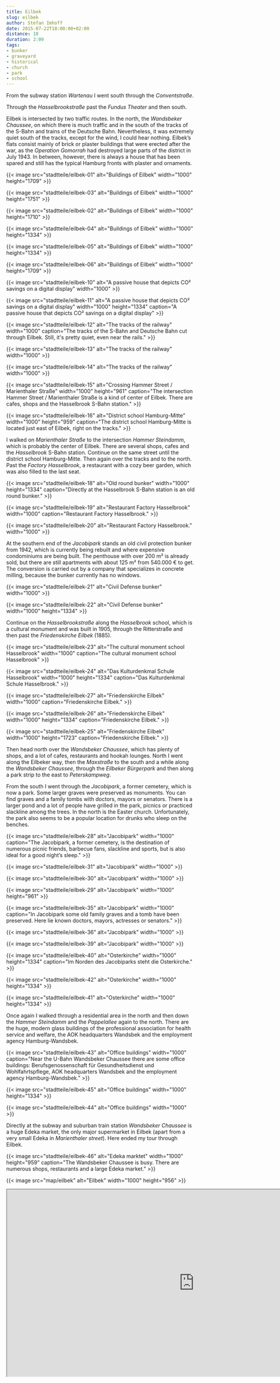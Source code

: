 ```yaml
---
title: Eilbek
slug: eilbek
author: Stefan Imhoff
date: 2015-07-22T18:00:00+02:00
distance: 10
duration: 2:09
tags:
- bunker
- graveyard
- historical
- church
- park
- school
---
```


From the subway station *Wartenau* I went south through the *Conventstraße*.

Through the *Hasselbrookstraße* past the *Fundus Theater* and then south.

Eilbek is intersected by two traffic routes. In the north, the *Wandsbeker Chaussee*, on which there is much traffic and in the south of the tracks of the S-Bahn and trains of the Deutsche Bahn. Nevertheless, it was extremely quiet south of the tracks, except for the wind, I could hear nothing. Eilbek’s flats consist mainly of brick or plaster buildings that were erected after the war, as the *Operation Gomorrah* had destroyed large parts of the district in July 1943. In between, however, there is always a house that has been spared and still has the typical Hamburg fronts with plaster and ornaments.

{{< image src="stadtteile/eilbek-01" alt="Buildings of Eilbek" width="1000" height="1709" >}}

{{< image src="stadtteile/eilbek-03" alt="Buildings of Eilbek" width="1000" height="1751" >}}

{{< image src="stadtteile/eilbek-02" alt="Buildings of Eilbek" width="1000" height="1710" >}}

{{< image src="stadtteile/eilbek-04" alt="Buildings of Eilbek" width="1000" height="1334" >}}

{{< image src="stadtteile/eilbek-05" alt="Buildings of Eilbek" width="1000" height="1334" >}}

{{< image src="stadtteile/eilbek-06" alt="Buildings of Eilbek" width="1000" height="1709" >}}

{{< image src="stadtteile/eilbek-10" alt="A passive house that depicts CO² savings on a digital display" width="1000" >}}

{{< image src="stadtteile/eilbek-11" alt="A passive house that depicts CO² savings on a digital display" width="1000" height="1334" caption="A passive house that depicts CO² savings on a digital display" >}}

{{< image src="stadtteile/eilbek-12" alt="The tracks of the railway" width="1000" caption="The tracks of the S-Bahn and Deutsche Bahn cut through Eilbek. Still, it's pretty quiet, even near the rails." >}}

{{< image src="stadtteile/eilbek-13" alt="The tracks of the railway" width="1000" >}}

{{< image src="stadtteile/eilbek-14" alt="The tracks of the railway" width="1000" >}}

{{< image src="stadtteile/eilbek-15" alt="Crossing Hammer Street / Marienthaler Straße" width="1000" height="961" caption="The intersection Hammer Street / Marienthaler Straße is a kind of center of Eilbek. There are cafes, shops and the Hasselbrook S-Bahn station." >}}

{{< image src="stadtteile/eilbek-16" alt="District school Hamburg-Mitte" width="1000" height="959" caption="The district school Hamburg-Mitte is located just east of Eilbek, right on the tracks." >}}

I walked on *Marienthaler Straße* to the intersection *Hammer Steindamm*, which is probably the center of Eilbek. There are several shops, cafes and the *Hasselbrook* S-Bahn station. Continue on the same street until the district school Hamburg-Mitte. Then again over the tracks and to the north. Past the *Factory Hasselbrook*, a restaurant with a cozy beer garden, which was also filled to the last seat.

{{< image src="stadtteile/eilbek-18" alt="Old round bunker" width="1000" height="1334" caption="Directly at the Hasselbrook S-Bahn station is an old round bunker." >}}

{{< image src="stadtteile/eilbek-19" alt="Restaurant Factory Hasselbrook" width="1000" caption="Restaurant Factory Hasselbrook." >}}

{{< image src="stadtteile/eilbek-20" alt="Restaurant Factory Hasselbrook." width="1000" >}}

At the southern end of the *Jacobipark* stands an old civil protection bunker from 1942, which is currently being rebuilt and where expensive condominiums are being built. The penthouse with over 200 m² is already sold, but there are still apartments with about 125 m² from 540.000 € to get.  The conversion is carried out by a company that specializes in concrete milling, because the bunker currently has no windows.

{{< image src="stadtteile/eilbek-21" alt="Civil Defense bunker" width="1000" >}}

{{< image src="stadtteile/eilbek-22" alt="Civil Defense bunker" width="1000" height="1334" >}}

Continue on the *Hasselbrookstraße* along the *Hasselbrook* school, which is a cultural monument and was built in 1905, through the Ritterstraße and then past the *Friedenskirche Eilbek* (1885).

{{< image src="stadtteile/eilbek-23" alt="The cultural monument school Hasselbrook" width="1000" caption="The cultural monument school Hasselbrook" >}}

{{< image src="stadtteile/eilbek-24" alt="Das Kulturdenkmal Schule Hasselbrook" width="1000" height="1334" caption="Das Kulturdenkmal Schule Hasselbrook." >}}

{{< image src="stadtteile/eilbek-27" alt="Friedenskirche Eilbek" width="1000" caption="Friedenskirche Eilbek." >}}

{{< image src="stadtteile/eilbek-26" alt="Friedenskirche Eilbek" width="1000" height="1334" caption="Friedenskirche Eilbek." >}}

{{< image src="stadtteile/eilbek-25" alt="Friedenskirche Eilbek" width="1000" height="1723" caption="Friedenskirche Eilbek." >}}

Then head north over the *Wandsbeker Chaussee*, which has plenty of shops, and a lot of cafes, restaurants and hookah lounges. North I went along the Eilbeker way, then the *Maxstraße* to the south and a while along the *Wandsbeker Chaussee*, through the *Eilbeker Bürgerpark* and then along a park strip to the east to *Peterskampweg*.

From the south I went through the *Jacobipark*, a former cemetery, which is now a park. Some larger graves were preserved as monuments. You can find graves and a family tombs with doctors, mayors or senators. There is a larger pond and a lot of people have grilled in the park, picnics or practiced slackline among the trees. In the north is the Easter church. Unfortunately, the park also seems to be a popular location for drunks who sleep on the benches.

{{< image src="stadtteile/eilbek-28" alt="Jacobipark" width="1000" caption="The Jacobipark, a former cemetery, is the destination of numerous picnic friends, barbecue fans, slackline and sports, but is also ideal for a good night’s sleep." >}}

{{< image src="stadtteile/eilbek-31" alt="Jacobipark" width="1000" >}}

{{< image src="stadtteile/eilbek-30" alt="Jacobipark" width="1000" >}}

{{< image src="stadtteile/eilbek-29" alt="Jacobipark" width="1000" height="961" >}}

{{< image src="stadtteile/eilbek-35" alt="Jacobipark" width="1000" caption="In Jacobipark some old family graves and a tomb have been preserved. Here lie known doctors, mayors, actresses or senators." >}}

{{< image src="stadtteile/eilbek-36" alt="Jacobipark" width="1000" >}}

{{< image src="stadtteile/eilbek-39" alt="Jacobipark" width="1000" >}}

{{< image src="stadtteile/eilbek-40" alt="Osterkirche" width="1000" height="1334" caption="Im Norden des Jacobiparks steht die Osterkirche." >}}

{{< image src="stadtteile/eilbek-42" alt="Osterkirche" width="1000" height="1334" >}}

{{< image src="stadtteile/eilbek-41" alt="Osterkirche" width="1000" height="1334" >}}

Once again I walked through a residential area in the north and then down the *Hammer Steindamm* and the *Pappelallee* again to the north. There are the huge, modern glass buildings of the professional association for health service and welfare, the AOK headquarters Wandsbek and the employment agency Hamburg-Wandsbek.

{{< image src="stadtteile/eilbek-43" alt="Office buildings" width="1000" caption="Near the U-Bahn Wandsbeker Chaussee there are some office buildings: Berufsgenossenschaft für Gesundheitsdienst und Wohlfahrtspflege, AOK headquarters Wandsbek and the employment agency Hamburg-Wandsbek." >}}

{{< image src="stadtteile/eilbek-45" alt="Office buildings" width="1000" height="1334" >}}

{{< image src="stadtteile/eilbek-44" alt="Office buildings" width="1000" >}}

Directly at the subway and suburban train station *Wandsbeker Chaussee* is a huge Edeka market, the only major supermarket in Eilbek (apart from a very small Edeka in *Marienthaler street*). Here ended my tour through Eilbek.

{{< image src="stadtteile/eilbek-46" alt="Edeka marktet" width="1000" height="959" caption="The Wandsbeker Chaussee is busy. There are numerous shops, restaurants and a large Edeka market." >}}

{{< image src="map/eilbek" alt="Eilbek" width="1000" height="956" >}}

<iframe class="map" src="https://www.google.com/maps/d/u/0/embed?mid=1XenP-27JCfW47s4pevgaR6qdMiU" width="1000" height="500"></iframe>
